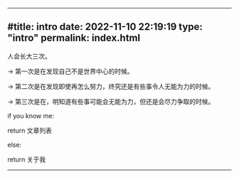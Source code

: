 
---
#title: intro
date: 2022-11-10 22:19:19
type: "intro"
permalink: index.html
---

人会长大三次。

-> 第一次是在发现自己不是世界中心的时候。

-> 第二次是在发现即使再怎么努力，终究还是有些事令人无能为力的时候。

-> 第三次是在，明知道有些事可能会无能为力，但还是会尽力争取的时候。




if you know me:

return 文章列表

else:

return 关于我

-------------------------------------------